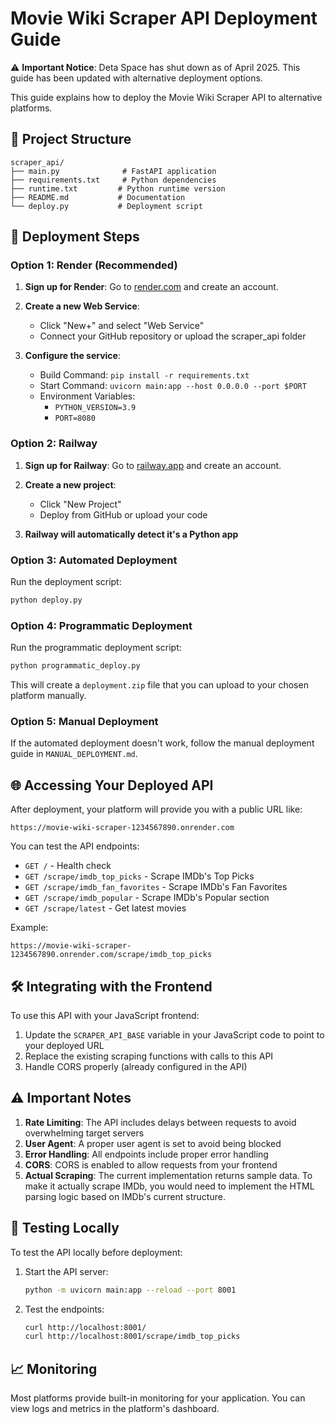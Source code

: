 # Movie Wiki Scraper API Deployment Guide

⚠️ **Important Notice**: Deta Space has shut down as of April 2025. This guide has been updated with alternative deployment options.

This guide explains how to deploy the Movie Wiki Scraper API to alternative platforms.

## 📁 Project Structure

```
scraper_api/
├── main.py              # FastAPI application
├── requirements.txt     # Python dependencies
├── runtime.txt         # Python runtime version
├── README.md           # Documentation
└── deploy.py           # Deployment script
```

## 🚀 Deployment Steps

### Option 1: Render (Recommended)

1. **Sign up for Render**:
   Go to [render.com](https://render.com) and create an account.

2. **Create a new Web Service**:
   - Click "New+" and select "Web Service"
   - Connect your GitHub repository or upload the scraper_api folder

3. **Configure the service**:
   - Build Command: `pip install -r requirements.txt`
   - Start Command: `uvicorn main:app --host 0.0.0.0 --port $PORT`
   - Environment Variables:
     - `PYTHON_VERSION=3.9`
     - `PORT=8080`

### Option 2: Railway

1. **Sign up for Railway**:
   Go to [railway.app](https://railway.app) and create an account.

2. **Create a new project**:
   - Click "New Project"
   - Deploy from GitHub or upload your code

3. **Railway will automatically detect it's a Python app**

### Option 3: Automated Deployment

Run the deployment script:
```bash
python deploy.py
```

### Option 4: Programmatic Deployment

Run the programmatic deployment script:
```bash
python programmatic_deploy.py
```

This will create a `deployment.zip` file that you can upload to your chosen platform manually.

### Option 5: Manual Deployment

If the automated deployment doesn't work, follow the manual deployment guide in `MANUAL_DEPLOYMENT.md`.

## 🌐 Accessing Your Deployed API

After deployment, your platform will provide you with a public URL like:
```
https://movie-wiki-scraper-1234567890.onrender.com
```

You can test the API endpoints:
- `GET /` - Health check
- `GET /scrape/imdb_top_picks` - Scrape IMDb's Top Picks
- `GET /scrape/imdb_fan_favorites` - Scrape IMDb's Fan Favorites
- `GET /scrape/imdb_popular` - Scrape IMDb's Popular section
- `GET /scrape/latest` - Get latest movies

Example:
```
https://movie-wiki-scraper-1234567890.onrender.com/scrape/imdb_top_picks
```

## 🛠️ Integrating with the Frontend

To use this API with your JavaScript frontend:

1. Update the `SCRAPER_API_BASE` variable in your JavaScript code to point to your deployed URL
2. Replace the existing scraping functions with calls to this API
3. Handle CORS properly (already configured in the API)

## ⚠️ Important Notes

1. **Rate Limiting**: The API includes delays between requests to avoid overwhelming target servers
2. **User Agent**: A proper user agent is set to avoid being blocked
3. **Error Handling**: All endpoints include proper error handling
4. **CORS**: CORS is enabled to allow requests from your frontend
5. **Actual Scraping**: The current implementation returns sample data. To make it actually scrape IMDb, you would need to implement the HTML parsing logic based on IMDb's current structure.

## 🧪 Testing Locally

To test the API locally before deployment:

1. Start the API server:
   ```bash
   python -m uvicorn main:app --reload --port 8001
   ```

2. Test the endpoints:
   ```bash
   curl http://localhost:8001/
   curl http://localhost:8001/scrape/imdb_top_picks
   ```

## 📈 Monitoring

Most platforms provide built-in monitoring for your application. You can view logs and metrics in the platform's dashboard.